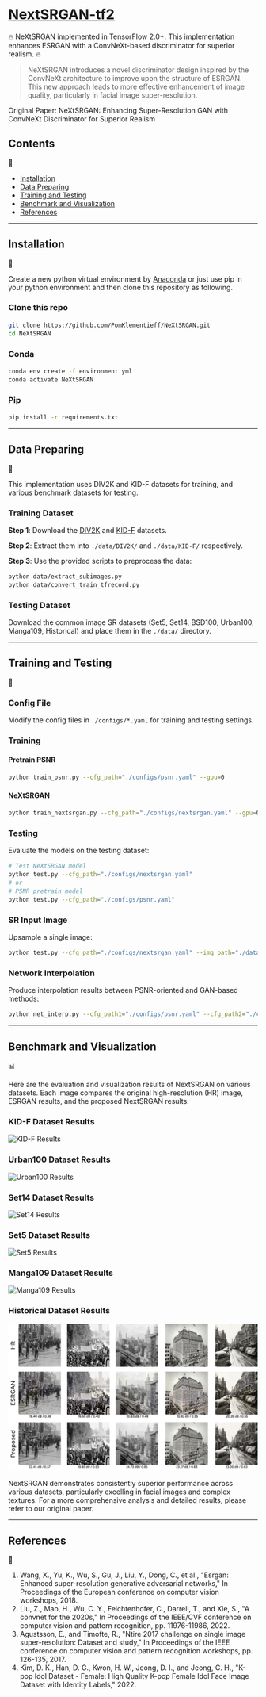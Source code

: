 # [NextSRGAN-tf2](https://github.com/PomKlementieff/NeXtSRGAN)

:fire: NeXtSRGAN implemented in TensorFlow 2.0+. This implementation enhances ESRGAN with a ConvNeXt-based discriminator for superior realism. :fire:

> NeXtSRGAN introduces a novel discriminator design inspired by the ConvNeXt architecture to improve upon the structure of ESRGAN. This new approach leads to more effective enhancement of image quality, particularly in facial image super-resolution.

Original Paper: NeXtSRGAN: Enhancing Super-Resolution GAN with ConvNeXt Discriminator for Superior Realism

## Contents
:bookmark_tabs:

* [Installation](#Installation)
* [Data Preparing](#Data-Preparing)
* [Training and Testing](#Training-and-Testing)
* [Benchmark and Visualization](#Benchmark-and-Visualization)
* [References](#References)

***

## Installation
:pizza:

Create a new python virtual environment by [Anaconda](https://www.anaconda.com/) or just use pip in your python environment and then clone this repository as following.

### Clone this repo
```bash
git clone https://github.com/PomKlementieff/NeXtSRGAN.git
cd NeXtSRGAN
```

### Conda
```bash
conda env create -f environment.yml
conda activate NeXtSRGAN
```

### Pip

```bash
pip install -r requirements.txt
```

****

## Data Preparing
:beer:

This implementation uses DIV2K and KID-F datasets for training, and various benchmark datasets for testing.

### Training Dataset

**Step 1**: Download the [DIV2K](https://data.vision.ee.ethz.ch/cvl/DIV2K/) and [KID-F](https://github.com/PCEO-AI-CLUB/KID-F) datasets.

**Step 2**: Extract them into `./data/DIV2K/` and `./data/KID-F/` respectively.

**Step 3**: Use the provided scripts to preprocess the data:
```bash
python data/extract_subimages.py
python data/convert_train_tfrecord.py
```

### Testing Dataset

Download the common image SR datasets (Set5, Set14, BSD100, Urban100, Manga109, Historical) and place them in the `./data/` directory.

****

## Training and Testing
:lollipop:

### Config File
Modify the config files in `./configs/*.yaml` for training and testing settings.

### Training

#### Pretrain PSNR
```bash
python train_psnr.py --cfg_path="./configs/psnr.yaml" --gpu=0
```

#### NeXtSRGAN
```bash
python train_nextsrgan.py --cfg_path="./configs/nextsrgan.yaml" --gpu=0
```

### Testing

Evaluate the models on the testing dataset:

```bash
# Test NeXtSRGAN model
python test.py --cfg_path="./configs/nextsrgan.yaml"
# or
# PSNR pretrain model
python test.py --cfg_path="./configs/psnr.yaml"
```

### SR Input Image

Upsample a single image:

```bash
python test.py --cfg_path="./configs/nextsrgan.yaml" --img_path="./data/your_image.png"
```

### Network Interpolation

Produce interpolation results between PSNR-oriented and GAN-based methods:

```bash
python net_interp.py --cfg_path1="./configs/psnr.yaml" --cfg_path2="./configs/nextsrgan.yaml" --img_path="./data/your_image.png" --save_image=True --save_ckpt=True
```

****

## Benchmark and Visualization
:bar_chart:

Here are the evaluation and visualization results of NextSRGAN on various datasets. Each image compares the original high-resolution (HR) image, ESRGAN results, and the proposed NextSRGAN results.

### KID-F Dataset Results
![KID-F Results](https://github.com/PomKlementieff/NeXtSRGAN/raw/main/results/KID-F_Visual_Results.jpg.png)

### Urban100 Dataset Results
![Urban100 Results](https://github.com/PomKlementieff/NeXtSRGAN/raw/main/results/Urban100_Visual_Results.png)

### Set14 Dataset Results
![Set14 Results](https://github.com/PomKlementieff/NeXtSRGAN/raw/main/results/Set14_Visual_Results.png)

### Set5 Dataset Results
![Set5 Results](https://github.com/PomKlementieff/NeXtSRGAN/raw/main/results/Set5_Visual_Results.png)

### Manga109 Dataset Results
![Manga109 Results](https://github.com/PomKlementieff/NeXtSRGAN/raw/main/results/Manga109_Visual_Results.png)

### Historical Dataset Results
![Historical Results](https://github.com/PomKlementieff/NeXtSRGAN/raw/main/results/Historical_Visual_Results.jpg)

NextSRGAN demonstrates consistently superior performance across various datasets, particularly excelling in facial images and complex textures. For a more comprehensive analysis and detailed results, please refer to our original paper.

****

## References
:hamburger:

1. Wang, X., Yu, K., Wu, S., Gu, J., Liu, Y., Dong, C., et al., "Esrgan: Enhanced super-resolution generative adversarial networks," In Proceedings of the European conference on computer vision workshops, 2018.
2. Liu, Z., Mao, H., Wu, C. Y., Feichtenhofer, C., Darrell, T., and Xie, S., "A convnet for the 2020s," In Proceedings of the IEEE/CVF conference on computer vision and pattern recognition, pp. 11976-11986, 2022.
3. Agustsson, E., and Timofte, R., "Ntire 2017 challenge on single image super-resolution: Dataset and study," In Proceedings of the IEEE conference on computer vision and pattern recognition workshops, pp. 126-135, 2017.
4. Kim, D. K., Han, D. G., Kwon, H. W., Jeong, D. I., and Jeong, C. H., "K-pop Idol Dataset - Female: High Quality K-pop Female Idol Face Image Dataset with Identity Labels," 2022.
